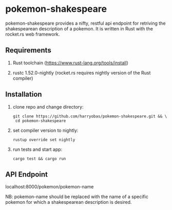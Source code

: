 # pokemon-shakespeare

pokemon-shakespeare provides a nifty, restful api endpoint for retriving the shakespearean description of a pokemon. It is written in Rust with the rocket.rs web framework.

## Requirements

1. Rust toolchain (https://www.rust-lang.org/tools/install)

2. rustc 1.52.0-nightly (rocket.rs requires nightly version of the Rust compiler)

## Installation 

1. clone repo and change directory:
    ```
    git clone https://github.com/harryobas/pokemon-shakespeare.git && \
     cd pokemon-shakespeare

    ```
2. set compiler version to nightly:
    ```
    rustup override set nightly

    ```
3. run tests and start app:
    ```
    cargo test && cargo run 

    ```

## API Endpoint

localhost:8000/pokemon/pokemon-name

NB: pokemon-name should be replaced with the name of a specific pokemon for which a shakespearean description is desired. 




